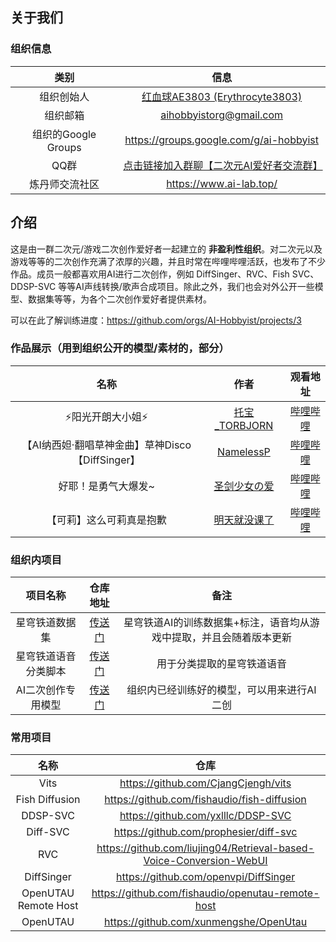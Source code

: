 ## 关于我们

### 组织信息

|        类别         |                             信息                             |
| :-----------------: | :----------------------------------------------------------: |
|     组织创始人      | [红血球AE3803 (Erythrocyte3803)](https://github.com/Erythrocyte3803) |
|      组织邮箱       |                   aihobbyistorg@gmail.com                    |
| 组织的Google Groups |           https://groups.google.com/g/ai-hobbyist            |
|        QQ群         | [点击链接加入群聊【二次元AI爱好者交流群】](http://qm.qq.com/cgi-bin/qm/qr?_wv=1027&k=CiT-OHAATzKGbqLWIM557vEqkXgzcwr5&authKey=lWuy7Dmi00QI56b%2FgXO50YxE1WHzlzGAbd5hx4kvVb2Dpqu2c0Evp25kTzZdoOka&noverify=0&group_code=309046913) |
|   炼丹师交流社区    |                   https://www.ai-lab.top/                    |

## 介绍

这是由一群二次元/游戏二次创作爱好者一起建立的 **非盈利性组织**。对二次元以及游戏等等的二次创作充满了浓厚的兴趣，并且时常在哔哩哔哩活跃，也发布了不少作品。成员一般都喜欢用AI进行二次创作，例如 DiffSinger、RVC、Fish SVC、DDSP-SVC 等等AI声线转换/歌声合成项目。除此之外，我们也会对外公开一些模型、数据集等等，为各个二次创作爱好者提供素材。

可以在此了解训练进度：https://github.com/orgs/AI-Hobbyist/projects/3

### 作品展示（用到组织公开的模型/素材的，部分）

|                       名称                       |                           作者                           |                        观看地址                         |
| :----------------------------------------------: | :------------------------------------------------------: | :-----------------------------------------------------: |
|                 ⚡阳光开朗大小姐⚡                 |   [托宝_TORBJORN](https://space.bilibili.com/32618090)   | [哔哩哔哩](https://www.bilibili.com/video/BV1vL41127gi) |
| 【AI纳西妲·翻唱草神金曲】草神Disco【DiffSinger】 | [NamelessP](https://space.bilibili.com/3493128384284922) | [哔哩哔哩](https://www.bilibili.com/video/BV1iM4y1d7im) |
|               好耶！是勇气大爆发~                |    [圣剑少女の爱](https://space.bilibili.com/8580108)    | [哔哩哔哩](https://www.bilibili.com/video/BV1Sv4y1n7ea) |
|             【可莉】这么可莉真是抱歉             |   [明天就没课了](https://space.bilibili.com/387955022)   | [哔哩哔哩](https://www.bilibili.com/video/BV1mL411m7nJ) |

### 组织内项目

|       项目名称       |                           仓库地址                           |                             备注                             |
| :------------------: | :----------------------------------------------------------: | :----------------------------------------------------------: |
|    星穹铁道数据集    |  [传送门](https://github.com/AI-Hobbyist/StarRail_Datasets)  | 星穹铁道AI的训练数据集+标注，语音均从游戏中提取，并且会随着版本更新 |
| 星穹铁道语音分类脚本 | [传送门](https://github.com/AI-Hobbyist/StarRail_Voice_Sorting_Scripts) |                  用于分类提取的星穹铁道语音                  |
|  AI二次创作专用模型  |       [传送门](https://github.com/AI-Hobbyist/Models)        |          组织内已经训练好的模型，可以用来进行AI二创          |

### 常用项目

|         名称         |                             仓库                             |
| :------------------: | :----------------------------------------------------------: |
|         Vits         |             https://github.com/CjangCjengh/vits              |
|    Fish Diffusion    |         https://github.com/fishaudio/fish-diffusion          |
|       DDSP-SVC       |              https://github.com/yxlllc/DDSP-SVC              |
|       Diff-SVC       |            https://github.com/prophesier/diff-svc            |
|         RVC          | https://github.com/liujing04/Retrieval-based-Voice-Conversion-WebUI |
|      DiffSinger      |            https://github.com/openvpi/DiffSinger             |
| OpenUTAU Remote Host |      https://github.com/fishaudio/openutau-remote-host       |
|       OpenUTAU       |            https://github.com/xunmengshe/OpenUtau            |
